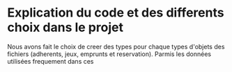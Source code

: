 # Explication du code et des differents choix dans le projet

Nous avons fait le choix de creer des types pour chaque types d'objets des fichiers (adherents, jeux, emprunts et reservation).
Parmis les données utilisées frequement dans ces 